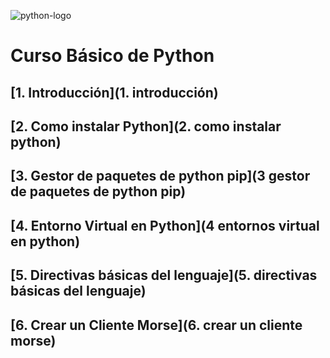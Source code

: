 ![python-logo](/uploads/844c31fd3563f10d5da1cb172ff229f4/python-logo.png)

Curso Básico de Python
==

[1. Introducción](1. introducción)
--
    
[2. Como instalar Python](2. como instalar python)
--

[3. Gestor de paquetes de python pip](3 gestor de paquetes de python pip)
--

[4. Entorno Virtual en Python](4 entornos virtual en python)
--

[5. Directivas básicas del lenguaje](5. directivas básicas del lenguaje)
--

[6. Crear un Cliente Morse](6. crear un cliente morse)
--

